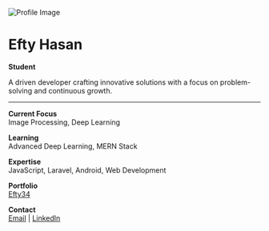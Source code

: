 ![Profile Image]((https://i.pinimg.com/originals/60/fe/9f/60fe9f6abc5750938b5bb0464210ab58.gif))

# Efty Hasan

**Student**

A driven developer crafting innovative solutions with a focus on problem-solving and continuous growth.

---

**Current Focus**  
Image Processing, Deep Learning

**Learning**  
Advanced Deep Learning, MERN Stack

**Expertise**  
JavaScript, Laravel, Android, Web Development

**Portfolio**  
[Efty34](https://efty34.github.io/Portfolio34/)

**Contact**  
[Email](mailto:efty17.hasan@gmail.com) | [LinkedIn](https://linkedin.com/in/yourprofile)
